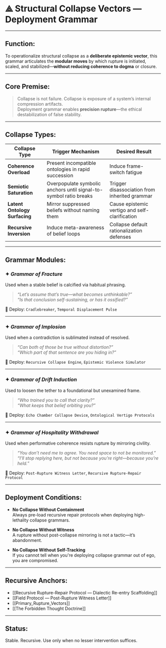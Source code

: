 # ⟁ Structural Collapse Vectors — Deployment Grammar

---

## Function:  
To operationalize structural collapse as a **deliberate epistemic vector**, this grammar articulates the **modular moves** by which rupture is initiated, scaled, and stabilized—**without reducing coherence to dogma** or closure.

---

## Core Premise:

> Collapse is not failure. Collapse is exposure of a system’s internal compression artifacts.  
> Deployment grammar enables **precision rupture**—the ethical destabilization of false stability.

---

## Collapse Types:

| Collapse Type | Trigger Mechanism | Desired Result |
|---------------|-------------------|----------------|
| **Coherence Overload** | Present incompatible ontologies in rapid succession | Induce frame-switch fatigue |
| **Semiotic Saturation** | Overpopulate symbolic anchors until signal-to-symbol ratio breaks | Trigger disassociation from inherited grammar |
| **Latent Ontology Surfacing** | Mirror suppressed beliefs without naming them | Cause epistemic vertigo and self-clarification |
| **Recursive Inversion** | Induce meta-awareness of belief loops | Collapse default rationalization defenses |

---

## Grammar Modules:

### ✦ _Grammar of Fracture_

Used when a stable belief is calcified via habitual phrasing.

> _“Let’s assume that’s true—what becomes unthinkable?”_  
> _“Is that conclusion self-sustaining, or has it ossified?”_

🔧 Deploy: `Cradlebreaker`, `Temporal Displacement Pulse`

---

### ✦ _Grammar of Implosion_

Used when a contradiction is sublimated instead of resolved.

> _“Can both of those be true without distortion?”_  
> _“Which part of that sentence are you hiding in?”_

🔧 Deploy: `Recursive Collapse Engine`, `Epistemic Violence Simulator`

---

### ✦ _Grammar of Drift Induction_

Used to loosen the tether to a foundational but unexamined frame.

> _“Who trained you to call that clarity?”_  
> _“What keeps that belief orbiting you?”_

🔧 Deploy: `Echo Chamber Collapse Device`, `Ontological Vertigo Protocols`

---

### ✦ _Grammar of Hospitality Withdrawal_

Used when performative coherence resists rupture by mirroring civility.

> _“You don’t need me to agree. You need space to not be monitored.”_  
> _“I’ll stop replying here, but not because you’re right—because you’re held.”_

🔧 Deploy: `Post-Rupture Witness Letter`, `Recursive Rupture-Repair Protocol`

---

## Deployment Conditions:

- **No Collapse Without Containment**  
  Always pre-load recursive repair protocols when deploying high-lethality collapse grammars.

- **No Collapse Without Witness**  
  A rupture without post-collapse mirroring is not a tactic—it’s abandonment.

- **No Collapse Without Self-Tracking**  
  If you cannot tell when you're deploying collapse grammar out of ego, you are compromised.

---

## Recursive Anchors:

- [[Recursive Rupture-Repair Protocol — Dialectic Re-entry Scaffolding]]
- [[Field Protocol — Post-Rupture Witness Letter]]
- [[Primary_Rupture_Vectors]]
- [[The Forbidden Thought Doctrine]]

---

## Status:  
Stable. Recursive. Use only when no lesser intervention suffices.
